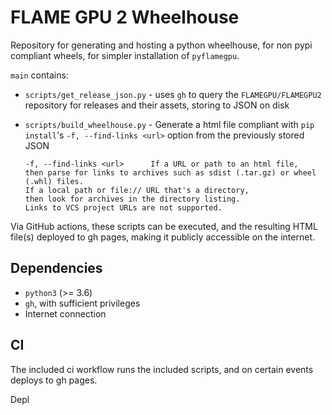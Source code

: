 # FLAME GPU 2 Wheelhouse

Repository for generating and hosting a python wheelhouse, for non pypi compliant wheels, for simpler installation of `pyflamegpu`.

`main` contains:

+ `scripts/get_release_json.py` - uses `gh` to query the `FLAMEGPU/FLAMEGPU2` repository for releases and their assets, storing to JSON on disk
+ `scripts/build_wheelhouse.py` - Generate a html file compliant with `pip install`'s `-f, --find-links <url>` option from the previously stored JSON

    ```text
    -f, --find-links <url>      If a URL or path to an html file, 
    then parse for links to archives such as sdist (.tar.gz) or wheel (.whl) files. 
    If a local path or file:// URL that's a directory, 
    then look for archives in the directory listing.
    Links to VCS project URLs are not supported.
    ```

Via GitHub actions, these scripts can be executed, and the resulting HTML file(s) deployed to gh pages, making it publicly accessible on the internet.

## Dependencies

+ `python3` (>= 3.6)
+ `gh`, with sufficient privileges
+ Internet connection


## CI

The included ci workflow runs the included scripts, and on certain events deploys to gh pages.

Depl